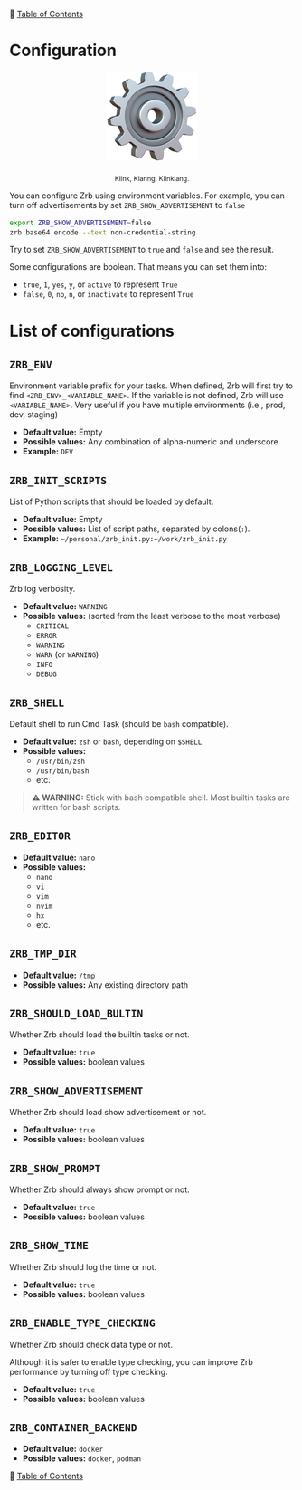 🔖 [Table of Contents](README.md)

# Configuration

<div align="center">
  <img src="_images/emoji/gear.png"/>
  <p>
    <sub>
      Klink, Klanng, Klinklang.
    </sub>
  </p>
</div>


You can configure Zrb using environment variables. For example, you can turn off advertisements by set `ZRB_SHOW_ADVERTISEMENT` to `false`

```bash
export ZRB_SHOW_ADVERTISEMENT=false
zrb base64 encode --text non-credential-string
```

Try to set `ZRB_SHOW_ADVERTISEMENT` to `true` and `false` and see the result.

Some configurations are boolean. That means you can set them into:

- `true`, `1`, `yes`, `y`, or `active` to represent `True`
- `false`, `0`, `no`, `n`, or `inactivate` to represent `True`

# List of configurations

## `ZRB_ENV`

Environment variable prefix for your tasks. When defined, Zrb will first try to find `<ZRB_ENV>_<VARIABLE_NAME>`. If the variable is not defined, Zrb will use `<VARIABLE_NAME>`. Very useful if you have multiple environments (i.e., prod, dev, staging)

- __Default value:__ Empty
- __Possible values:__ Any combination of alpha-numeric and underscore
- __Example:__ `DEV`

## `ZRB_INIT_SCRIPTS`

List of Python scripts that should be loaded by default.

- __Default value:__ Empty
- __Possible values:__ List of script paths, separated by colons(`:`).
- __Example:__ `~/personal/zrb_init.py:~/work/zrb_init.py`

## `ZRB_LOGGING_LEVEL`

Zrb log verbosity.

- __Default value:__ `WARNING`
- __Possible values:__ (sorted from the least verbose to the most verbose)
    - `CRITICAL`
    - `ERROR`
    - `WARNING`
    - `WARN` (or `WARNING`)
    - `INFO`
    - `DEBUG`

## `ZRB_SHELL`

Default shell to run Cmd Task (should be `bash` compatible).

- __Default value:__ `zsh` or `bash`, depending on `$SHELL`
- __Possible values:__
    - `/usr/bin/zsh` 
    - `/usr/bin/bash`
    - etc.

> __⚠️ WARNING:__ Stick with bash compatible shell. Most builtin tasks are written for bash scripts.

## `ZRB_EDITOR`

- __Default value:__ `nano`
- __Possible values:__ 
  - `nano`
  - `vi`
  - `vim`
  - `nvim`
  - `hx`
  - etc.

## `ZRB_TMP_DIR`

- __Default value:__ `/tmp`
- __Possible values:__ Any existing directory path


## `ZRB_SHOULD_LOAD_BULTIN`

Whether Zrb should load the builtin tasks or not.

- __Default value:__ `true`
- __Possible values:__ boolean values

## `ZRB_SHOW_ADVERTISEMENT`

Whether Zrb should load show advertisement or not.

- __Default value:__ `true`
- __Possible values:__ boolean values

## `ZRB_SHOW_PROMPT`

Whether Zrb should always show prompt or not.

- __Default value:__ `true`
- __Possible values:__ boolean values

## `ZRB_SHOW_TIME`

Whether Zrb should log the time or not.

- __Default value:__ `true`
- __Possible values:__ boolean values

## `ZRB_ENABLE_TYPE_CHECKING`

Whether Zrb should check data type or not.

Although it is safer to enable type checking, you can improve Zrb performance by turning off type checking.

- __Default value:__ `true`
- __Possible values:__ boolean values

## `ZRB_CONTAINER_BACKEND`

- __Default value:__ `docker`
- __Possible values:__ `docker`, `podman`


🔖 [Table of Contents](README.md)